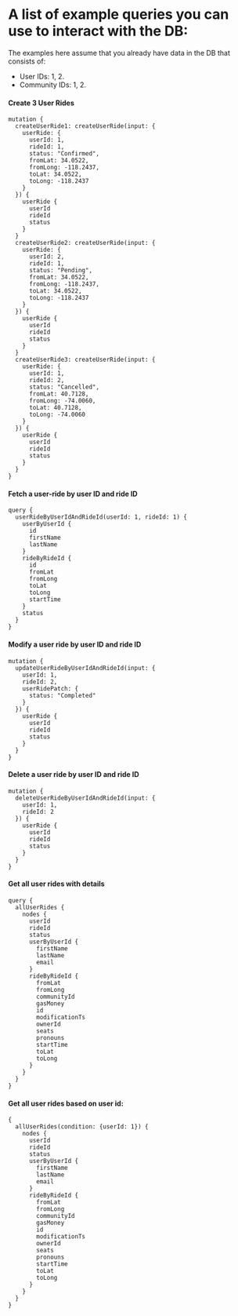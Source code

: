 # A list of example queries you can use to interact with the DB:
The examples here assume that you already have data in the DB that consists of:
* User IDs: 1, 2.
* Community IDs: 1, 2.

#### Create 3 User Rides
```gql
mutation {
  createUserRide1: createUserRide(input: {
    userRide: {
      userId: 1,
      rideId: 1,
      status: "Confirmed",
      fromLat: 34.0522,
      fromLong: -118.2437,
      toLat: 34.0522,
      toLong: -118.2437
    }
  }) {
    userRide {
      userId
      rideId
      status
    }
  }
  createUserRide2: createUserRide(input: {
    userRide: {
      userId: 2,
      rideId: 1,
      status: "Pending",
      fromLat: 34.0522,
      fromLong: -118.2437,
      toLat: 34.0522,
      toLong: -118.2437
    }
  }) {
    userRide {
      userId
      rideId
      status
    }
  }
  createUserRide3: createUserRide(input: {
    userRide: {
      userId: 1,
      rideId: 2,
      status: "Cancelled",
      fromLat: 40.7128,
      fromLong: -74.0060,
      toLat: 40.7128,
      toLong: -74.0060
    }
  }) {
    userRide {
      userId
      rideId
      status
    }
  }
}
```

#### Fetch a user-ride by user ID and ride ID
```gql
query {
  userRideByUserIdAndRideId(userId: 1, rideId: 1) {
    userByUserId {
      id
      firstName
      lastName
    }
    rideByRideId {
      id
      fromLat
      fromLong
      toLat
      toLong
      startTime
    }
    status
  }
}
```

#### Modify a user ride by user ID and ride ID
```gql
mutation {
  updateUserRideByUserIdAndRideId(input: {
    userId: 1,
    rideId: 2,
    userRidePatch: {
      status: "Completed"
    }
  }) {
    userRide {
      userId
      rideId
      status
    }
  }
}
```

#### Delete a user ride by user ID and ride ID
```gql
mutation {
  deleteUserRideByUserIdAndRideId(input: {
    userId: 1,
    rideId: 2
  }) {
    userRide {
      userId
      rideId
      status
    }
  }
}
```

#### Get all user rides with details
```gql
query {
  allUserRides {
    nodes {
      userId
      rideId
      status
      userByUserId {
        firstName
        lastName
        email
      }
      rideByRideId {
        fromLat
        fromLong
        communityId
        gasMoney
        id
        modificationTs
        ownerId
        seats
        pronouns
        startTime
        toLat
        toLong
      }
    }
  }
}
```


#### Get all user rides based on user id:
```gql
{
  allUserRides(condition: {userId: 1}) {
    nodes {
      userId
      rideId
      status
      userByUserId {
        firstName
        lastName
        email
      }
      rideByRideId {
        fromLat
        fromLong
        communityId
        gasMoney
        id
        modificationTs
        ownerId
        seats
        pronouns
        startTime
        toLat
        toLong
      }
    }
  }
}
```